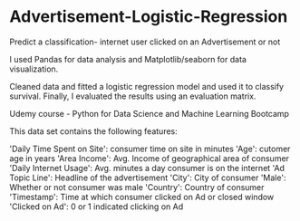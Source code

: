 # Advertisement-Logistic-Regression

Predict a classification- internet user clicked on an Advertisement or not

I used Pandas for data analysis and Matplotlib/seaborn for data visualization.

Cleaned data and fitted a logistic regression model and used it to classify survival. Finally, I evaluated the results using an evaluation matrix.

Udemy course - Python for Data Science and Machine Learning Bootcamp

This data set contains the following features:

'Daily Time Spent on Site': consumer time on site in minutes
'Age': cutomer age in years
'Area Income': Avg. Income of geographical area of consumer
'Daily Internet Usage': Avg. minutes a day consumer is on the internet
'Ad Topic Line': Headline of the advertisement
'City': City of consumer
'Male': Whether or not consumer was male
'Country': Country of consumer
'Timestamp': Time at which consumer clicked on Ad or closed window
'Clicked on Ad': 0 or 1 indicated clicking on Ad
